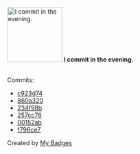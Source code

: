 <img src="https://my-badges.github.io/my-badges/evening-commits.png" alt="I commit in the evening." title="I commit in the evening." width="128">
<strong>I commit in the evening.</strong>
<br><br>

Commits:

- <a href="https://github.com/ksysoev/go-templ/commit/c923d7406d36f46b75555b4d23e5dab16baf1c07">c923d74</a>
- <a href="https://github.com/ksysoev/go-templ/commit/860a320eac895484457715c7720f3932be726d97">860a320</a>
- <a href="https://github.com/ksysoev/go-templ/commit/234f98b2935ddd2727433a024bd2402b64fe49b1">234f98b</a>
- <a href="https://github.com/ksysoev/go-templ/commit/257cc7622d83d21778eb68673d0eff52def71399">257cc76</a>
- <a href="https://github.com/ksysoev/make-it-public/commit/00152abac5bb010292bc7b522f41288ba92a96af">00152ab</a>
- <a href="https://github.com/ksysoev/nvim/commit/f796ce7aa06ebd6455817f58ab3feeb8b745a5d8">f796ce7</a>


Created by <a href="https://github.com/my-badges/my-badges">My Badges</a>